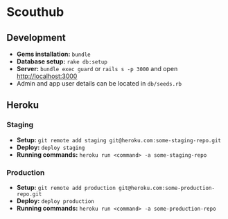 # Scouthub

## Development

* **Gems installation:** `bundle`
* **Database setup:** `rake db:setup`
* **Server:** `bundle exec guard` or `rails s -p 3000` and open [http://localhost:3000](http://localhost:3000)
* Admin and app user details can be located in `db/seeds.rb`

## Heroku

### Staging

* **Setup:** `git remote add staging git@heroku.com:some-staging-repo.git`
* **Deploy:** `deploy staging`
* **Running commands:** `heroku run <command> -a some-staging-repo`

### Production

* **Setup:** `git remote add production git@heroku.com:some-production-repo.git`
* **Deploy:** `deploy production`
* **Running commands:** `heroku run <command> -a some-production-repo`
